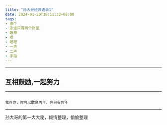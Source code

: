 ```yaml
---
title: "孙大哥经典语录1"
date: 2024-01-20T18:11:32+08:00
tags:
- 那个
- 永远只有两个卧室
- 眼神
- 嗯
- 嗯嗯
- 一声
- 二声
- 手指
---
```


---
互相鼓励,一起努力
---

---
```diff

我养你，你可以歇息两年，但只有两年

```

---

孙大哥的第一大大秘，倾情整理，偷偷整理




